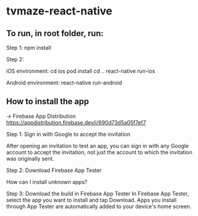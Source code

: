 # tvmaze-react-native

## To run, in root folder, run: ##

Step 1: 
npm install

Step 2:

iOS environment:
  cd ios
  pod install 
  cd ..
  react-native run-ios

Android environment:
    react-native run-android

## How to install the app ##

-> Firebase App Distribution
https://appdistribution.firebase.dev/i/690d73d5a05f7ef7

Step 1: Sign in with Google to accept the invitation

After opening an invitation to test an app, you can sign in with any Google account to accept the invitation, not just the account to which the invitation was originally sent.

Step 2: Download Firebase App Tester

How can I install unknown apps?

Step 3: Download the build in Firebase App Tester
In Firebase App Tester, select the app you want to install and tap Download. Apps you install through App Tester are automatically added to your device's home screen.